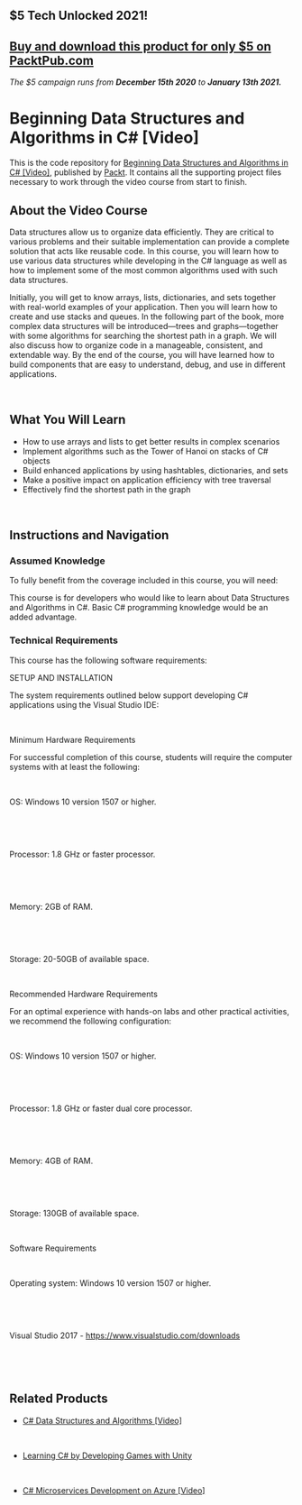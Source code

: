 ## $5 Tech Unlocked 2021!
[Buy and download this product for only $5 on PacktPub.com](https://www.packtpub.com/)
-----
*The $5 campaign         runs from __December 15th 2020__ to __January 13th 2021.__*

# Beginning Data Structures and Algorithms in C# [Video]

This is the code repository for [Beginning Data Structures and Algorithms in C# [Video]](https://www.packtpub.com/application-development/beginning-data-structures-and-algorithms-c-video?utm_source=github&utm_medium=repository&utm_campaign=9781789610352), published by [Packt](https://www.packtpub.com/?utm_source=github). It contains all the supporting project files necessary to work through the video course from start to finish.

## About the Video Course

Data structures allow us to organize data efficiently. They are critical to various problems and their suitable implementation can provide a complete solution that acts like reusable code. In this course, you will learn how to use various data structures while developing in the C# language as well as how to implement some of the most common algorithms used with such data structures.

Initially, you will get to know arrays, lists, dictionaries, and sets together with real-world examples of your application. Then you will learn how to create and use stacks and queues. In the following part of the book, more complex data structures will be introduced—trees and graphs—together with some algorithms for searching the shortest path in a graph. We will also discuss how to organize code in a manageable, consistent, and extendable way. By the end of the course, you will have learned how to build components that are easy to understand, debug, and use in different applications.


 


<H2>What You Will Learn</H2>

<DIV class=book-info-will-learn-text>

<UL>

<LI>How to use arrays and lists to get better results in complex scenarios 

<LI>Implement algorithms such as the Tower of Hanoi on stacks of C# objects 

<LI>Build enhanced applications by using hashtables, dictionaries, and sets 

<LI>Make a positive impact on application efficiency with tree traversal 

<LI>Effectively find the shortest path in the graph </LI></UL></DIV>


 


## Instructions and Navigation

### Assumed Knowledge

To fully benefit from the coverage included in this course, you will need:<br/>

This course is for developers who would like to learn about Data Structures and Algorithms in C#. Basic C# programming knowledge would be an added advantage.

### Technical Requirements

This course has the following software requirements:<br/>

SETUP AND INSTALLATION

The system requirements outlined below support developing C# applications using the Visual Studio IDE:


 


Minimum Hardware Requirements

For successful completion of this course, students will require the computer systems with at least the following:


 




OS: Windows 10 version 1507 or higher.


 


 


Processor: 1.8 GHz or faster processor.


 


 


Memory: 2GB of RAM.


 


 


Storage: 20-50GB of available space.


 




Recommended Hardware Requirements

For an optimal experience with hands-on labs and other practical activities, we recommend the following configuration:


 




OS: Windows 10 version 1507 or higher.


 


 


Processor: 1.8 GHz or faster dual core processor.


 


 


Memory: 4GB of RAM.


 


 


Storage: 130GB of available space.


 




Software Requirements


 


Operating system: Windows 10 version 1507 or higher.


 


 


Visual Studio 2017 - https://www.visualstudio.com/downloads


 


 


## Related Products

* [C# Data Structures and Algorithms [Video]](https://www.packtpub.com/application-development/c-data-structures-and-algorithms-video?utm_source=github&utm_medium=repository&utm_campaign=9781789805116)


 


* [Learning C# by Developing Games with Unity](https://www.packtpub.com/game-development/learning-c-developing-games-unity?utm_source=github&utm_medium=repository&utm_campaign=9781788628778)


 


* [C# Microservices Development on Azure [Video]](https://www.packtpub.com/virtualization-and-cloud/c-microservices-development-azure-video?utm_source=github&utm_medium=repository&utm_campaign=9781789807349)
